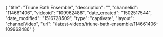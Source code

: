 {
    "title": "Triune Bath Ensemble",
    "description": "",
    "channelid": "114661406",
    "videoid": "109962486",
    "date_created": "1502517544",
    "date_modified": "1516728509",
    "type": "captivate",
    "layout": "channelVideo",
    "url": "\/latest-videos\/triune-bath-ensemble\/114661406-109962486"
}